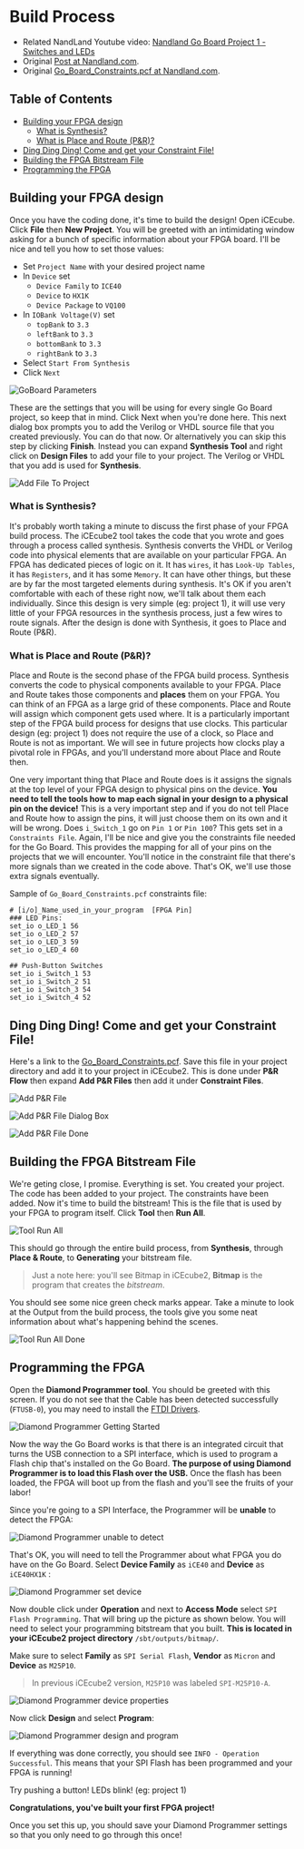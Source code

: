 # Build Process

- Related NandLand Youtube video: [Nandland Go Board Project 1 - Switches and LEDs](https://www.youtube.com/watch?v=nfB8-8JfVFE)
- Original [Post at Nandland.com](https://www.nandland.com/goboard/your-first-go-board-project.html). 
- Original [Go_Board_Constraints.pcf at Nandland.com](https://www.nandland.com/goboard/Go_Board_Constraints.pcf).

## Table of Contents

- [Building your FPGA design](#building-your-fpga-design)
  - [What is Synthesis?](#what-is-synthesis)
  - [What is Place and Route (P&R)?](#what-is-place-and-route-pr)
- [Ding Ding Ding! Come and get your Constraint File!](#ding-ding-ding-come-and-get-your-constraint-file)
- [Building the FPGA Bitstream File](#building-the-fpga-bitstream-file)
- [Programming the FPGA](#programming-the-fpga)

## Building your FPGA design

Once you have the coding done, it's time to build the design! Open iCEcube. 
Click **File** then **New Project**. 
You will be greeted with an intimidating window asking for a bunch of specific information about your FPGA board. 
I'll be nice and tell you how to set those values:

- Set `Project Name` with your desired project name
- In `Device` set
  - `Device Family` to `ICE40` 
  - `Device`  to `HX1K`
  - `Device Package`  to `VQ100`
- In `IOBank Voltage(V)` set
  - `topBank`  to `3.3`
  - `leftBank`  to `3.3`
  - `bottomBank`  to `3.3`
  - `rightBank`  to `3.3`
- Select `Start From Synthesis`
- Click `Next`

![GoBoard Parameters](./img/icecube_new_project/lt2.png)

These are the settings that you will be using for every single Go Board project, so keep that in mind. 
Click Next when you're done here. This next dialog box prompts you to add the Verilog or VHDL source file that 
you created previously. You can do that now. Or alternatively you can skip this step by clicking **Finish**. 
Instead you can expand **Synthesis Tool** and right click on **Design Files** to add your file to your project. 
The Verilog or VHDL that you add is used for **Synthesis**.

![Add File To Project](./img/icecube_new_project/project1-add-files-to-project.png)

### What is Synthesis?

It's probably worth taking a minute to discuss the first phase of your FPGA build process. The iCEcube2 tool takes 
the code that you wrote and goes through a process called synthesis. Synthesis converts the VHDL or 
Verilog code into physical elements that are available on your particular FPGA. An FPGA has dedicated pieces of 
logic on it. It has `wires`, it has `Look-Up Tables`, it has `Registers`, and it has some `Memory`.
It can have other things, but these are by far the most targeted elements during synthesis. 
It's OK if you aren't comfortable with each of these right now, we'll talk about them each individually. 
Since this design is very simple (eg: project 1), it will use very little of your FPGA resources in the synthesis process, 
just a few wires to route signals. After the design is done with Synthesis, it goes to Place and Route (P&R).

### What is Place and Route (P&R)?

Place and Route is the second phase of the FPGA build process. Synthesis converts the code to physical components 
available to your FPGA. Place and Route takes those components and **places** them on your FPGA. You can think of an 
FPGA as a large grid of these components. Place and Route will assign which component gets used where. 
It is a particularly important step of the FPGA build process for designs that use clocks. 
This particular design (eg: project 1) does not require the use of a clock, so Place and Route is not as important. 
We will see in future projects how clocks play a pivotal role in FPGAs, and you'll understand more about 
Place and Route then.

One very important thing that Place and Route does is it assigns the signals at the top level of your FPGA design 
to physical pins on the device.
**You need to tell the tools how to map each signal in your design to a physical pin on the device!**
This is a very important step and if you do not tell Place and Route how to assign the pins, it will 
just choose them on its own and it will be wrong. Does `i_Switch_1` go on `Pin 1` or `Pin 100`? This gets set in 
a `Constraints File`. Again, I'll be nice and give you the constraints file needed for the Go Board. 
This provides the mapping for all of your pins on the projects that we will encounter. 
You'll notice in the constraint file that there's more signals than we created in the code above. 
That's OK, we'll use those extra signals eventually.

Sample of `Go_Board_Constraints.pcf` constraints file:

```text
# [i/o]_Name_used_in_your_program  [FPGA Pin]
### LED Pins:
set_io o_LED_1 56
set_io o_LED_2 57
set_io o_LED_3 59
set_io o_LED_4 60

## Push-Button Switches
set_io i_Switch_1 53
set_io i_Switch_2 51
set_io i_Switch_3 54
set_io i_Switch_4 52
```

## Ding Ding Ding! Come and get your Constraint File!

Here's a link to the [Go_Board_Constraints.pcf](../Go_Board_Constraints.pcf).
Save this file in your project directory and add it to your project in iCEcube2. 
This is done under **P&R Flow** then expand **Add P&R Files** then add it under **Constraint Files**.

![Add P&R File](./img/build_process/pr_flow.png)

![Add P&R File Dialog Box](./img/build_process/pr_flow_add_file.png)

![Add P&R File Done](./img/build_process/pr_flow_add_file_done.png)

## Building the FPGA Bitstream File

We're geting close, I promise. Everything is set. You created your project. 
The code has been added to your project. The constraints have been added. Now it's time to build the bitstream! 
This is the file that is used by your FPGA to program itself. Click **Tool** then **Run All**.

![Tool Run All](./img/build_process/tool_runall.png)
 
This should go through the entire build process, from **Synthesis**, through **Place & Route**, to **Generating** your 
bitstream file.

> Just a note here: you'll see Bitmap in iCEcube2, **Bitmap** is the program that creates the *bitstream*.

 You should see some nice green check marks appear. Take a minute to look at the Output from the build process, 
 the tools give you some neat information about what's happening behind the scenes.
 
![Tool Run All Done](./img/build_process/tool_done.png)

## Programming the FPGA

Open the **Diamond Programmer tool**. You should be greeted with this screen. 
If you do not see that the Cable has been detected successfully (`FTUSB-0`), you may need to install the
 [FTDI Drivers](http://www.ftdichip.com/Drivers/VCP.htm).
 
![Diamond Programmer Getting Started](./img/build_process/dp_start.png)

Now the way the Go Board works is that there is an integrated circuit that turns the USB connection to a SPI interface, 
which is used to program a Flash chip that's installed on the Go Board. 
**The purpose of using Diamond Programmer is to load this Flash over the USB.**
Once the flash has been loaded, the FPGA will boot up from the flash and 
you'll see the fruits of your labor!
 
Since you're going to a SPI Interface, the Programmer will be **unable** to detect the FPGA:

![Diamond Programmer unable to detect](./img/build_process/dp_fails.png)
 
That's OK, you will need to tell the Programmer about what FPGA you do have on the Go Board. 
Select **Device Family** as `iCE40` and **Device** as `iCE40HX1K` :

![Diamond Programmer set device](./img/build_process/dp_set_device.png)

Now double click under **Operation** and next to **Access Mode** select `SPI Flash Programming`.
That will bring up the picture as shown below. You will need to select your programming bitstream that you built.
**This is located in your iCEcube2 project directory** `/sbt/outputs/bitmap/`.

Make sure to select **Family** as `SPI Serial Flash`, **Vendor** as `Micron` and **Device** as `M25P10`.

> In previous iCEcube2 version, `M25P10` was labeled `SPI-M25P10-A`.

![Diamond Programmer device properties](./img/build_process/dp_device_properties.png)

Now click **Design** and select **Program**:

![Diamond Programmer design and program](./img/build_process/dp_design_program.png)

If everything was done correctly, you should see `INFO - Operation Successful`. 
This means that your SPI Flash has been programmed and your FPGA is running! 

Try pushing a button! LEDs blink! (eg: project 1)

**Congratulations, you've built your first FPGA project!** 

Once you set this up, you should save your Diamond Programmer settings so that you only need to go through this once!